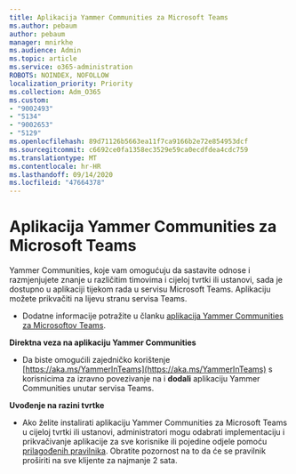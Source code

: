 ```yaml
---
title: Aplikacija Yammer Communities za Microsoft Teams
ms.author: pebaum
author: pebaum
manager: mnirkhe
ms.audience: Admin
ms.topic: article
ms.service: o365-administration
ROBOTS: NOINDEX, NOFOLLOW
localization_priority: Priority
ms.collection: Adm_O365
ms.custom:
- "9002493"
- "5134"
- "9002653"
- "5129"
ms.openlocfilehash: 89d71126b5663ea11f7ca9166b2e72e854953dcf
ms.sourcegitcommit: c6692ce0fa1358ec3529e59ca0ecdfdea4cdc759
ms.translationtype: MT
ms.contentlocale: hr-HR
ms.lasthandoff: 09/14/2020
ms.locfileid: "47664378"
---
```

# <a name="yammer-communities-app-for-microsoft-teams"></a>Aplikacija Yammer Communities za Microsoft Teams

Yammer Communities, koje vam omogućuju da sastavite odnose i razmjenjujete znanje u različitim timovima i cijeloj tvrtki ili ustanovi, sada je dostupno u aplikaciji tijekom rada u servisu Microsoft Teams. Aplikaciju možete prikvačiti na lijevu stranu servisa Teams. 

- Dodatne informacije potražite u članku [aplikacija Yammer Communities za Microsoftov Teams](https://go.microsoft.com/fwlink/?linkid=2127757&clcid=0x409).

**Direktna veza na aplikaciju Yammer Communities**

- Da biste omogućili zajedničko korištenje [https://aka.ms/YammerInTeams](https://aka.ms/YammerInTeams) s korisnicima za izravno povezivanje na i **dodali** aplikaciju Yammer Communities unutar servisa Teams.

**Uvođenje na razini tvrtke**

- Ako želite instalirati aplikaciju Yammer Communities za Microsoft Teams u cijeloj tvrtki ili ustanovi, administratori mogu odabrati implementaciju i prikvačivanje aplikacije za sve korisnike ili pojedine odjele pomoću [prilagođenih pravilnika](https://docs.microsoft.com/microsoftteams/manage-apps). Obratite pozornost na to da će se pravilnik proširiti na sve klijente za najmanje 2 sata.
